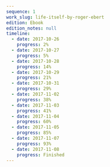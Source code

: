 ```yaml
---
sequence: 1
work_slug: life-itself-by-roger-ebert
edition: Ebook
edition_notes: null
timeline:
  - date: 2017-10-26
    progress: 2%
  - date: 2017-10-27
    progress: 5%
  - date: 2017-10-28
    progress: 14%
  - date: 2017-10-29
    progress: 21%
  - date: 2017-10-31
    progress: 29%
  - date: 2017-11-02
    progress: 38%
  - date: 2017-11-03
    progress: 41%
  - date: 2017-11-04
    progress: 60%
  - date: 2017-11-05
    progress: 85%
  - date: 2017-11-07
    progress: 93%
  - date: 2017-11-08
    progress: Finished
---
```

